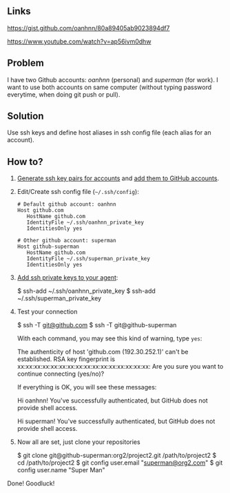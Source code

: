 
## Links
https://gist.github.com/oanhnn/80a89405ab9023894df7

https://www.youtube.com/watch?v=ap56ivm0dhw


## Problem

I have two Github accounts: _oanhnn_ (personal) and _superman_ (for work). I want to use both accounts on same computer (without typing password everytime, when doing git push or pull).

## Solution

Use ssh keys and define host aliases in ssh config file (each alias for an account).

## How to?

1.  [Generate ssh key pairs for accounts](https://help.github.com/articles/generating-a-new-ssh-key/) and [add them to GitHub accounts](https://help.github.com/articles/adding-a-new-ssh-key-to-your-github-account/).
    
2.  Edit/Create ssh config file (`~/.ssh/config`):
    
    ```
    # Default github account: oanhnn
    Host github.com
       HostName github.com
       IdentityFile ~/.ssh/oanhnn_private_key
       IdentitiesOnly yes
       
    # Other github account: superman
    Host github-superman
       HostName github.com
       IdentityFile ~/.ssh/superman_private_key
       IdentitiesOnly yes
    ```
    
3.  [Add ssh private keys to your agent](https://help.github.com/articles/adding-a-new-ssh-key-to-the-ssh-agent/):
    
    $ ssh-add ~/.ssh/oanhnn_private_key
    $ ssh-add ~/.ssh/superman_private_key
    
4.  Test your connection
    
    $ ssh -T git@github.com
    $ ssh -T git@github-superman
    
    With each command, you may see this kind of warning, type `yes`:
    
    The authenticity of host 'github.com (192.30.252.1)' can't be established.
    RSA key fingerprint is xx:xx:xx:xx:xx:xx:xx:xx:xx:xx:xx:xx:xx:xx:xx:xx:
    Are you sure you want to continue connecting (yes/no)?
    
    If everything is OK, you will see these messages:
    
    Hi oanhnn! You've successfully authenticated, but GitHub does not provide shell access.
    
    Hi superman! You've successfully authenticated, but GitHub does not provide shell access.
    
5.  Now all are set, just clone your repositories
    
    $ git clone git@github-superman:org2/project2.git /path/to/project2
    $ cd /path/to/project2
    $ git config user.email "superman@org2.com"
    $ git config user.name  "Super Man"
    

Done! Goodluck!
